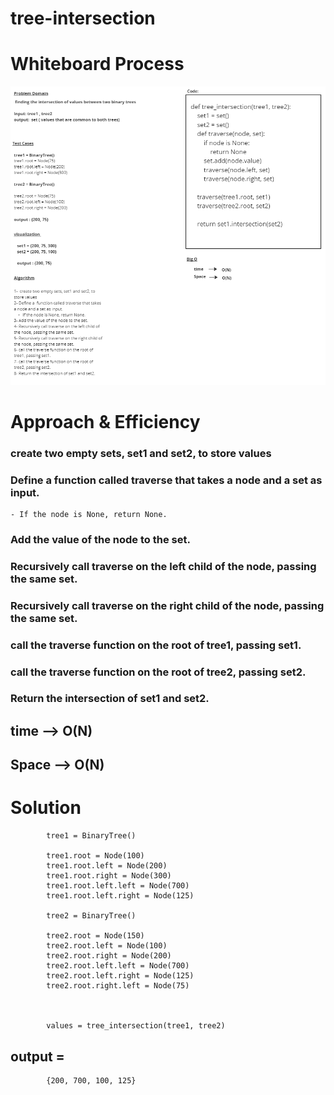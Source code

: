 # tree-intersection


# Whiteboard Process

![img](./cc_32.png)


# Approach & Efficiency
### create two empty sets, set1 and set2, to store values
### Define a  function called traverse that takes a node and a set as input.
    - If the node is None, return None.
### Add the value of the node to the set.
### Recursively call traverse on the left child of the node, passing the same set.
### Recursively call traverse on the right child of the node, passing the same set.
### call the traverse function on the root of tree1, passing set1.
### call the traverse function on the root of tree2, passing set2.
### Return the intersection of set1 and set2.

## time --> O(N)
## Space --> O(N) 




# Solution

            tree1 = BinaryTree()

            tree1.root = Node(100)
            tree1.root.left = Node(200)
            tree1.root.right = Node(300)
            tree1.root.left.left = Node(700)
            tree1.root.left.right = Node(125)

            tree2 = BinaryTree()

            tree2.root = Node(150)
            tree2.root.left = Node(100)
            tree2.root.right = Node(200)
            tree2.root.left.left = Node(700)
            tree2.root.left.right = Node(125)
            tree2.root.right.left = Node(75)



            values = tree_intersection(tree1, tree2)

## output = 
            {200, 700, 100, 125}
           